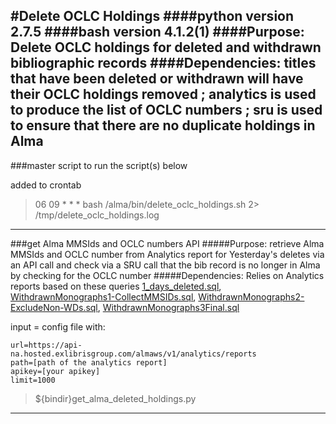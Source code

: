 #Delete OCLC Holdings
####python version 2.7.5
####bash version 4.1.2(1)
####Purpose: Delete OCLC holdings for deleted and withdrawn bibliographic records
####Dependencies: titles that have been deleted or withdrawn will have their OCLC holdings removed ; analytics is used to produce the list of OCLC numbers ; sru is used to ensure that there are no duplicate holdings in Alma
-----------------------------------------------------

###master script to run the script(s) below

added to crontab

>06 09 * * * bash /alma/bin/delete_oclc_holdings.sh 2> /tmp/delete_oclc_holdings.log

-------------------------------------------------------

###get Alma MMSIds and OCLC numbers API
#####Purpose: retrieve Alma MMSIds and OCLC number from Analytics report for Yesterday's deletes via an API call and check via a SRU call that the bib record is no longer in Alma by checking for the OCLC number
#####Dependencies: Relies on Analytics reports based on these queries [1_days_deleted.sql](https://github.com/Emory-LCS/Alma-Public/blob/master/DeleteOclcHoldings/1_days_deleted.sql), [WithdrawnMonographs1-CollectMMSIDs.sql](https://github.com/Emory-LCS/Alma-Public/blob/master/DeleteOclcHoldings/WithdrawnMonographs1-CollectMMSIDs.sql), [WithdrawnMonographs2-ExcludeNon-WDs.sql](https://github.com/Emory-LCS/Alma-Public/blob/master/DeleteOclcHoldings/WithdrawnMonographs2-ExcludeNon-WDs.sql), [WithdrawnMonographs3Final.sql](https://github.com/Emory-LCS/Alma-Public/blob/master/DeleteOclcHoldings/WithdrawnMonographs3Final.sql)

input = config file with:

```
url=https://api-na.hosted.exlibrisgroup.com/almaws/v1/analytics/reports
path=[path of the analytics report]
apikey=[your apikey]
limit=1000
```

>${bindir}get_alma_deleted_holdings.py

------------------------------------------------------------

